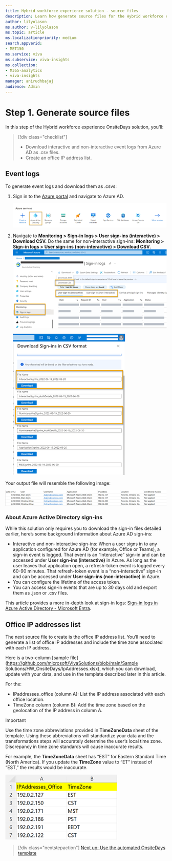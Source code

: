 ```yaml
---
title: Hybrid workforce experience solution - source files
description: Learn how generate source files for the Hybrid workforce experience solution
author: lilyolason
ms.author: v-lilyolason
ms.topic: article
ms.localizationpriority: medium 
search.appverid:
- MET150
ms.service: viva 
ms.subservice: viva-insights
ms.collection: 
- M365-analytics
- viva-insights
manager: anirudhbajaj
audience: Admin
---
```


# Step 1. Generate source files

In this step of the Hybrid workforce experience OnsiteDays solution, you'll:

> [!div class="checklist"]
>
> * Download interactive and non-interactive event logs from Azure AD  as .csv files.
> * Create an office IP address list.

## Event logs

To generate event logs and download them as .csvs:

1. Sign in to the [Azure portal](https://portal.azure.com/#home) and navigate to Azure AD.

    ![Screenshot that shows Azure Active Directory option highlighted under Azure services.](./images/hwfe-select-aad.png)

1. Navigate to **Monitoring > Sign-in logs > User sign-ins (interactive) > Download CSV.** Do the same for non-interactive sign-ins: **Monitoring > Sign-in logs > User sign-ins (non-interactive) > Download CSV**.
    ![Screenshot that shows downloading CSV of interactive sign-ins from Azure.](./images/hwfe-download-csv.png)

    ![Screenshot that shows the Download Sign-ins in CSV format pane.](./images/hwfe-download-sign-ins.png)

Your output file will resemble the following image:

![Screenshot that shows the .csv output page.](./images/hwfe-csv-output1.png)

### About Azure Active Directory sign-ins 

While this solution only requires you to download the sign-in files detailed earlier, here’s some background information about Azure AD sign-ins:

* Interactive and non-interactive sign-ins: When a user signs in to any application configured for Azure AD (for example, Office or Teams), a sign-in event is logged. That event is an “interactive” sign-in and can be accessed under **User sign-ins (interactive)** in Azure. As long as the user leaves that application open, a refresh-token event is logged every 60-90 minutes. That refresh-token event is a “non-interactive” sign-in and can be accessed under **User sign-ins (non-interactive)** in Azure.
* You can configure the lifetime of the access token.
* You can access sign-in events that are up to 30 days old and export them as .json or .csv files.

This article provides a more in-depth look at sign-in logs: [Sign-in logs in Azure Active Directory - Microsoft Entra](/azure/active-directory/reports-monitoring/concept-sign-ins).

## Office IP addresses list

The next source file to create is the office IP address list. You’ll need to generate a list of office IP addresses and include the time zone associated with each IP address. 

Here is a two-column [sample file](https://github.com/microsoft/VivaSolutions/blob/main/Sample Solutions/HW_OnsiteDays/IpAddresses.xlsx), which you can download, update with your data, and use in the template described later in this article. 

For the:

* IPaddresses_office (column A): List the IP address associated with each office location.
* TimeZone column (column B): Add the time zone based on the geolocation of the IP address in column A.

>[!Important]
> Use the time zone abbreviations provided in **TimeZoneData** sheet of the template. Using these abbreviations will standardize your data and the transformations steps will accurately determine the user’s local time zone. Discrepancy in time zone standards will cause inaccurate results.
>
>For example, the **TimeZoneData** sheet has “EST” for Eastern Standard Time (North America). If you update the **TimeZone** value to “ET” instead of “EST,” the results would be inaccurate.
>
>![Screenshot that shows the TimeZoneData sheet](./images/hwfe-ipaddresses-timezone1.png)

> [!div class="nextstepaction"]
> [Next up: Use the automated OnsiteDays template](hybrid-workforce-experience-template.md)